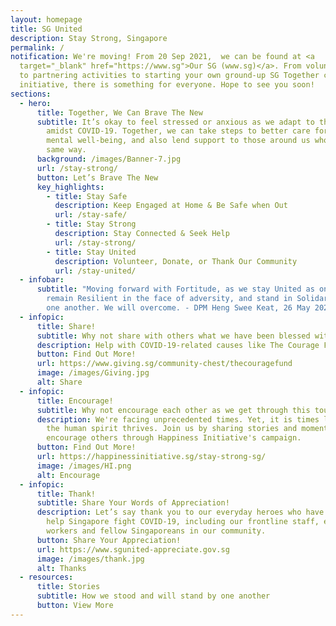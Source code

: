 ```yaml
---
layout: homepage
title: SG United
description: Stay Strong, Singapore
permalink: /
notification: We're moving! From 20 Sep 2021,  we can be found at <a
  target="_blank" href="https://www.sg">Our SG (www.sg)</a>. From volunteering
  to partnering activities to starting your own ground-up SG Together community
  initiative, there is something for everyone. Hope to see you soon!
sections:
  - hero:
      title: Together, We Can Brave The New
      subtitle: It’s okay to feel stressed or anxious as we adapt to the new normal
        amidst COVID-19. Together, we can take steps to better care for our
        mental well-being, and also lend support to those around us who feel the
        same way.
      background: /images/Banner-7.jpg
      url: /stay-strong/
      button: Let’s Brave The New
      key_highlights:
        - title: Stay Safe
          description: Keep Engaged at Home & Be Safe when Out
          url: /stay-safe/
        - title: Stay Strong
          description: Stay Connected & Seek Help
          url: /stay-strong/
        - title: Stay United
          description: Volunteer, Donate, or Thank Our Community
          url: /stay-united/
  - infobar:
      subtitle: "Moving forward with Fortitude, as we stay United as one people,
        remain Resilient in the face of adversity, and stand in Solidarity with
        one another. We will overcome. - DPM Heng Swee Keat, 26 May 2020 "
  - infopic:
      title: Share!
      subtitle: Why not share with others what we have been blessed with?
      description: Help with COVID-19-related causes like The Courage Fund today.
      button: Find Out More!
      url: https://www.giving.sg/community-chest/thecouragefund
      image: /images/Giving.jpg
      alt: Share
  - infopic:
      title: Encourage!
      subtitle: Why not encourage each other as we get through this tough time?
      description: We're facing unprecedented times. Yet, it is times like this that
        the human spirit thrives. Join us by sharing stories and moments to
        encourage others through Happiness Initiative's campaign.
      button: Find Out More!
      url: https://happinessinitiative.sg/stay-strong-sg/
      image: /images/HI.png
      alt: Encourage
  - infopic:
      title: Thank!
      subtitle: Share Your Words of Appreciation!
      description: Let’s say thank you to our everyday heroes who have come forward to
        help Singapore fight COVID-19, including our frontline staff, essential
        workers and fellow Singaporeans in our community.
      button: Share Your Appreciation!
      url: https://www.sgunited-appreciate.gov.sg
      image: /images/thank.jpg
      alt: Thanks
  - resources:
      title: Stories
      subtitle: How we stood and will stand by one another
      button: View More
---
```

